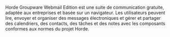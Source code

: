 Horde Groupware Webmail Edition est une suite de communication gratuite, adaptée aux entreprises et basée sur un navigateur. Les utilisateurs peuvent lire, envoyer et organiser des messages électroniques et gérer et partager des calendriers, des contacts, des tâches et des notes avec les composants conformes aux normes du projet Horde.
